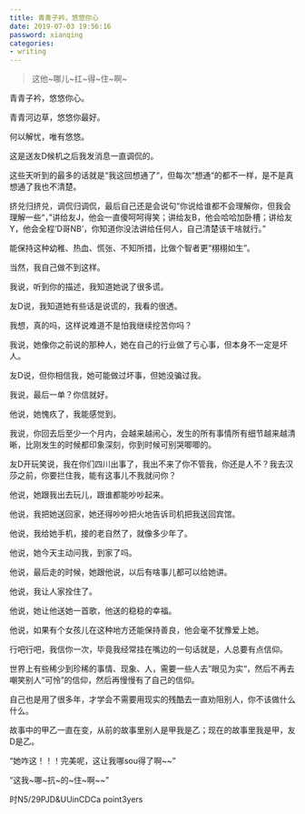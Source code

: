 ```yaml
---
title: 青青子衿，悠悠你心
date: 2019-07-03 19:56:16
password: xianqing
categories:
- writing
---
```

<blockquote class="blockquote-center">这他~哪儿~扛~得~住~啊~</blockquote>
<!--more-->

青青子衿，悠悠你心。

青青河边草，悠悠你最好。

何以解忧，唯有悠悠。

这是送友D候机之后我发消息一直调侃的。

这些天听到的最多的话就是“我这回想通了“，但每次“想通“的都不一样，是不是真想通了我也不清楚。

挤兑归挤兑，调侃归调侃，最后自己还是会说句“你说给谁都不会理解你，但我会理解一些“，”讲给友J，他会一直傻呵呵得笑；讲给友B，他会哈哈加卧槽；讲给友Y，他会全程‘D哥NB’，你知道你没法讲给任何人，自己清楚该干啥就行。”

能保持这种幼稚、热血、慌张、不知所措，比做个智者更“栩栩如生”。

当然，我自己做不到这样。

我说，听到你的描述，我知道她说了很多谎。

友D说，我知道她有些话是说谎的，我看的很透。

我想，真的吗，这样说难道不是怕我继续挖苦你吗？

我说，她像你之前说的那种人，她在自己的行业做了亏心事，但本身不一定是坏人。

友D说，但你相信我，她可能做过坏事，但她没骗过我。

我说，最后一单？你信就好。

他说，她愧疚了，我能感觉到。

我说，你回去后至少一个月内，会越来越闹心，发生的所有事情所有细节越来越清晰，比刚发生的时候都印象深刻，你到时候可别哭唧唧的。

友D开玩笑说，我在你们四川出事了，我出不来了你不管我，你还是人不？我去汉莎之前，你要拦住我，能有这事儿不我就问你？

他说，她跟我出去玩儿，跟谁都能吵吵起来。

他说，我把她送回家，她还得吵吵把火地告诉司机把我送回宾馆。

他说，我给她手机，接的老自然了，就像多少年了。

他说，她今天主动问我，到家了吗。

他说，最后走的时候，她跟他说，以后有啥事儿都可以给她讲。

他说，我让人家拴住了。

他说，她让他送她一首歌，他送的稳稳的幸福。

他说，如果有个女孩儿在这种地方还能保持善良，他会毫不犹豫爱上她。

行吧行吧，我信你一次，毕竟我经常挂在嘴边的一句话就是，人总要有点信仰。

世界上有些稀少到珍稀的事情、现象、人，需要一些人去”眼见为实“，然后不再去嘲笑别人“可怜”的信仰，然后再慢慢有了自己的信仰。

自己也是用了很多年，才学会不需要用现实的残酷去一直劝阻别人，你不该做什么什么。

故事中的甲乙一直在变，从前的故事里别人是甲我是乙；现在的故事里我是甲，友D是乙。

“她咋这！！！完美呢，这让我哪sou得了啊~~”

“这我~哪~抗~的~住~啊~~”

时N5/29PJD&UUinCDCa point3yers